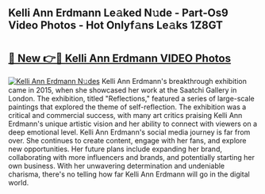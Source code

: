 ## Kelli Ann Erdmann Le𝚊ked N𝚞de - Part-Os9 Video Photos - Hot Onlyf𝚊ns Le𝚊ks 1Z8GT

# <h2><a href="http://ab75310.deff.icu/?id=Kelli+Ann+Erdmann">🔗 New 👉🔴 Kelli Ann Erdmann VIDEO Photos</a></h2>

[![Kelli Ann Erdmann N𝚞des](https://i.imgur.com/rIISA9y.gif)](http://ab75310.deff.icu/?id=Kelli+Ann+Erdmann)
Kelli Ann Erdmann's breakthrough exhibition came in 2015, when she showcased her work at the Saatchi Gallery in London. The exhibition, titled "Reflections," featured a series of large-scale paintings that explored the theme of self-reflection. The exhibition was a critical and commercial success, with many art critics praising Kelli Ann Erdmann's unique artistic vision and her ability to connect with viewers on a deep emotional level. Kelli Ann Erdmann's social media journey is far from over. She continues to create content, engage with her fans, and explore new opportunities. Her future plans include expanding her brand, collaborating with more influencers and brands, and potentially starting her own business. With her unwavering determination and undeniable charisma, there's no telling how far Kelli Ann Erdmann will go in the digital world.

